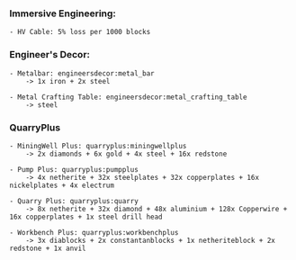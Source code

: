 ### Immersive Engineering:

    - HV Cable: 5% loss per 1000 blocks


### Engineer's Decor:

    - Metalbar: engineersdecor:metal_bar
        -> 1x iron + 2x steel

    - Metal Crafting Table: engineersdecor:metal_crafting_table
        -> steel


### QuarryPlus

    - MiningWell Plus: quarryplus:miningwellplus
        -> 2x diamonds + 6x gold + 4x steel + 16x redstone

    - Pump Plus: quarryplus:pumpplus
        -> 4x netherite + 32x steelplates + 32x copperplates + 16x nickelplates + 4x electrum

    - Quarry Plus: quarryplus:quarry
        -> 8x netherite + 32x diamond + 48x aluminium + 128x Copperwire + 16x copperplates + 1x steel drill head

    - Workbench Plus: quarryplus:workbenchplus
        -> 3x diablocks + 2x constantanblocks + 1x netheriteblock + 2x redstone + 1x anvil